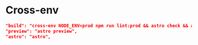 # Cross-env

```json lines
"build": "cross-env NODE_ENV=prod npm run lint:prod && astro check && astro build",
"preview": "astro preview",
"astro": "astro",
```

